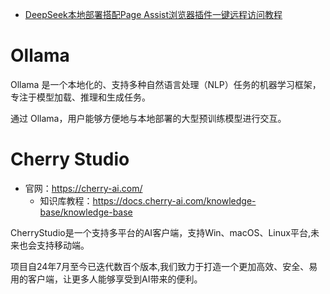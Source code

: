 * [DeepSeek本地部署搭配Page Assist浏览器插件一键远程访问教程](https://zhuanlan.zhihu.com/p/24561745697)





# Ollama

Ollama 是一个本地化的、支持多种自然语言处理（NLP）任务的机器学习框架，专注于模型加载、推理和生成任务。

通过 Ollama，用户能够方便地与本地部署的大型预训练模型进行交互。





# Cherry Studio

* 官网：https://cherry-ai.com/
    * 知识库教程：https://docs.cherry-ai.com/knowledge-base/knowledge-base



CherryStudio是一个支持多平台的AI客户端，支持Win、macOS、Linux平台,未来也会支持移动端。

项目自24年7月至今已迭代数百个版本,我们致力于打造一个更加高效、安全、易用的客户端，让更多人能够享受到AI带来的便利。